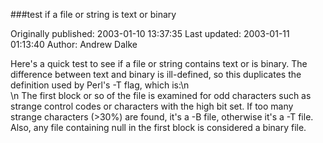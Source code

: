 ###test if a file or string is text or binary

Originally published: 2003-01-10 13:37:35
Last updated: 2003-01-11 01:13:40
Author: Andrew Dalke

Here's a quick test to see if a file or string contains text or is binary.  The difference between text and binary is ill-defined, so this duplicates the definition used by Perl's -T flag, which is:\n<br/>\n The first block or so of the file is examined for odd characters such as strange control codes or characters with the high bit set. If too many strange characters (>30%) are found, it's a -B file, otherwise it's a -T file. Also, any file containing null in the first block is considered a binary file.